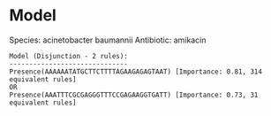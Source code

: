 
# Model

Species: acinetobacter baumannii
Antibiotic: amikacin

```
Model (Disjunction - 2 rules):
------------------------------
Presence(AAAAAATATGCTTCTTTTAGAAGAGAGTAAT) [Importance: 0.81, 314 equivalent rules]
OR
Presence(AAATTTCGCGAGGGTTTCCGAGAAGGTGATT) [Importance: 0.73, 31 equivalent rules]

```

